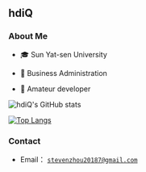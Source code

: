 ## hdiQ

### About Me

- 🎓 Sun Yat-sen University

- 💼 Business Administration

- 🧱 Amateur developer

![hdiQ's GitHub stats](https://github-readme-stats.vercel.app/api?username=hdiQz&show_icons=true&theme=dark)

[![Top Langs](https://github-readme-stats.vercel.app/api/top-langs/?username=hdiQz)](https://github.com/hdiQz/github-readme-stats)

### Contact

+ Email： [`stevenzhou20187@gmail.com`](mailto:stevenzhou20187@gmail.com)
